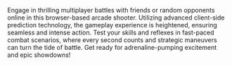 Engage in thrilling multiplayer battles with friends or random opponents online in this browser-based arcade shooter. Utilizing advanced client-side prediction technology, the gameplay experience is heightened, ensuring seamless and intense action. Test your skills and reflexes in fast-paced combat scenarios, where every second counts and strategic maneuvers can turn the tide of battle. Get ready for adrenaline-pumping excitement and epic showdowns!
